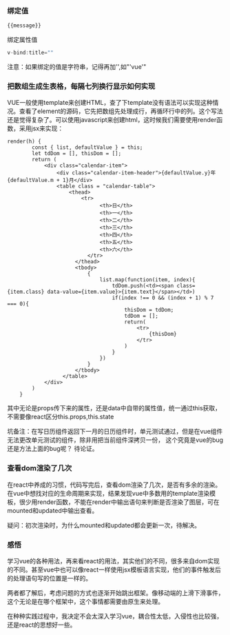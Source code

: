 ### 绑定值
``` js
{{message}}
```
绑定属性值
``` js
v-bind:title=""
```
注意：如果绑定的值是字符串，记得再加'',如"'vue'"

### 把数组生成生表格，每隔七列换行显示如何实现
VUE一般使用template来创建HTML，查了下template没有语法可以实现这种情况。查看了element的源码，它先把数组先处理成行，再循环行中的列。这个写法还是觉得复杂了。可以使用javascript来创建html，这时候我们需要使用render函数，采用jsx来实现：

```
render(h) {
        const { list, defaultValue } = this;
        let tdDom = [], thisDom = [];
        return (
            <div class="calendar-item">
                <div class="calendar-item-header">{defaultValue.y}年{defaultValue.m + 1}月</div>
                <table class = "calendar-table">
                    <thead>
                        <tr>
                              <th>日</th>
                              <th>一</th>
                              <th>二</th>
                              <th>三</th>
                              <th>四</th>
                              <th>五</th>
                              <th>六</th>
                          </tr>
                      </thead>
                      <tbody>
                          {
                              list.map(function(item, index){
                                  tdDom.push(<td><span class={item.class} data-value={item.value}>{item.text}</span></td>)
                                  if(index !== 0 && (index + 1) % 7 === 0){
                                      thisDom = tdDom;
                                      tdDom = [];
                                      return(
                                          <tr>
                                              {thisDom}
                                          </tr>
                                      )
                                  }
                              })
                          }
                      </tbody>
                  </table>
            </div>
        )
    }
   ```
  其中无论是props传下来的属性，还是data中自带的属性值，统一通过this获取，不需要像react区分this.props,this.state


坑备注：在写日历组件返回下一月的日历组件时，单元测试通过，但是在vue组件无法更改单元测试的组件，除非用把当前组件深拷贝一份，
这个究竟是vue的bug还是方法上面的bug呢？ 待论证。




### 查看dom渲染了几次
在react中养成的习惯，代码写完后，查看dom渲染了几次，是否有多余的渲染。在vue中想找对应的生命周期来实现，结果发现vue中多数用的template渲染模板，很少用render函数，不能在render中输出语句来判断是否渲染了图层，可在mounted和updated中输出查看。

疑问：初次渲染时，为什么mounted和updated都会更新一次，待解决。

### 感悟
学习vue的各种用法，再来看react的用法，其实他们的不同，很多来自dom实现的不同。甚至vue中也可以像react一样使用jsx模板语言实现，他们的事件触发后的处理语句写的位置是一样的。

两者都了解后，考虑问题的方式也逐渐开始跳出框架。像移动端的上滑下滑事件，这个无论是在哪个框架中，这个事情都需要由原生来处理。

在种种实践过程中，我决定不会太深入学习vue，耦合性太低，入侵性也比较强，还是react的思想好一些。
